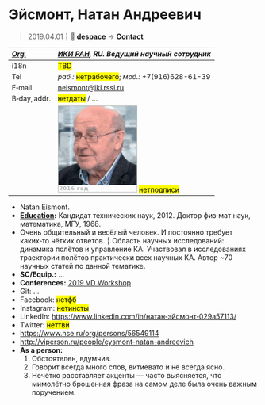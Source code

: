 # Эйсмонт, Натан Андреевич
> 2019.04.01 ┊ **🚀 [despace](index.md)** → **[Contact](contact.md)**

|*[Org.](contact.md)*|*[ИКИ РАН](zz_iki_ras.md), RU. Ведущий научный сотрудник*|
|:--|:--|
|i18n| <mark>TBD</mark> |
|Tel|*раб.:* <mark>нетрабочего</mark>; *моб.:* +7(916)628-61-39 |
|E‑mail| <neismont@iki.rssi.ru> |
|B‑day, addr.| <mark>нетдаты</mark> / … |
|| ![](f/contact/e/eismont_001_animated.gif) <mark>нетподписи</mark> |

   - Natan Eismont. 
   - **[Education](edu.md):** Кандидат технических наук, 2012. Доктор физ‑мат наук, математика, МГУ, 1968.
   - Очень общительный и весёлый человек. И постоянно требует каких‑то чётких ответов. ┊ Область научных исследований: динамика полётов и управление КА. Участвовал в исследованиях траектории полётов практически всех научных КА. Автор ~70 научных статей по данной тематике.
   - **SC/Equip.:** …
   - **Conferences:** [2019 VD Workshop](vdws2019.md)
   - Git: …
   - Facebook: <mark>нетфб</mark>
   - Instagram: <mark>нетинсты</mark>
   - LinkedIn: <https://www.linkedin.com/in/натан‑эйсмонт‑029a57113/>
   - Twitter: <mark>неттви</mark>
   - <https://www.hse.ru/org/persons/56549114>
   - <http://viperson.ru/people/eysmont-natan-andreevich>
   - **As a person:**
      1. Обстоятелен, вдумчив.
      1. Говорит всегда много слов, витиевато и не всегда ясно.
      1. Нечётко расставляет акценты — часто выясняется, что мимолётно брошенная фраза на самом деле была очень важным поручением.
